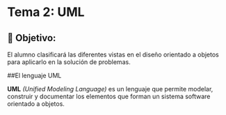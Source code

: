 # Tema 2: UML

## :dart: Objetivo:
El alumno clasificará las diferentes vistas en el diseño orientado a objetos para aplicarlo en la solución de problemas.

##El lenguaje UML

**UML** *(Unified Modeling Language)* es un lenguaje que permite modelar, construir y documentar los elementos que forman un sistema software orientado a objetos.

